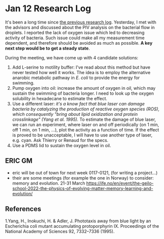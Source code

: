 # Jan 12 Research Log

It's been a long time since [the previous research log](Nov19-2021).
Yesterday, I met with the advisors and discussed about the PIV analysis on the bacterial flow in droplets. I reported the lack of oxygen issue which led to decreasing activity of bacteria. Such issue could make all my measurement time dependent, and therefore should be avoided as much as possible. **A key next step would be to get a steady state**.

During the meeting, we have come up with 4 candidate solutions:
1. Add L-serine to motility buffer: I've read about this method but have never tested how well it works. The idea is to employ the alternative anarobic metabolic pathway in _E. coli_ to provide the energy for swimming.
2. Pump oxygen into oil: increase the amount of oxygen in oil, which may sustain the swimming of bacteria longer. I need to look up the oxygen solubility in hexadecane to estimate the effect.
3. Use a different laser: _it's a know fact that blue laser can damage bacteria by catalyzing the production of reactive oxygen species (ROS), which consequently "bring about lipid oxidization and protein crosslinkage" (Yang et al. 1995)._ To estimate the damage of blue laser, we can run an experiment, where laser on and off periodically (on 1 min, off 1 min, on 1 min, ...), plot the activity as a function of time. If the effect is proved to be unacceptable, I will have to use another type of laser, e.g. cyan. Ask Thierry or Renaud for the specs.
4. Use a PDMS lid to sustain the oxygen level in oil.

## ERIC GM
- eric will be out of town for next week 0117-0121, (for writing a project...)
- their are some meetings (for example the one in Norway) to consider: memory and evolution. 21-31 March https://ife.no/en/event/the-geilo-school-2022-the-physics-of-evolving-matter-memory-learning-and-evolution/

## References
1.Yang, H., Inokuchi, H. & Adler, J. Phototaxis away from blue light by an Escherichia coli mutant accumulating protoporphyrin IX. Proceedings of the National Academy of Sciences 92, 7332–7336 (1995).
